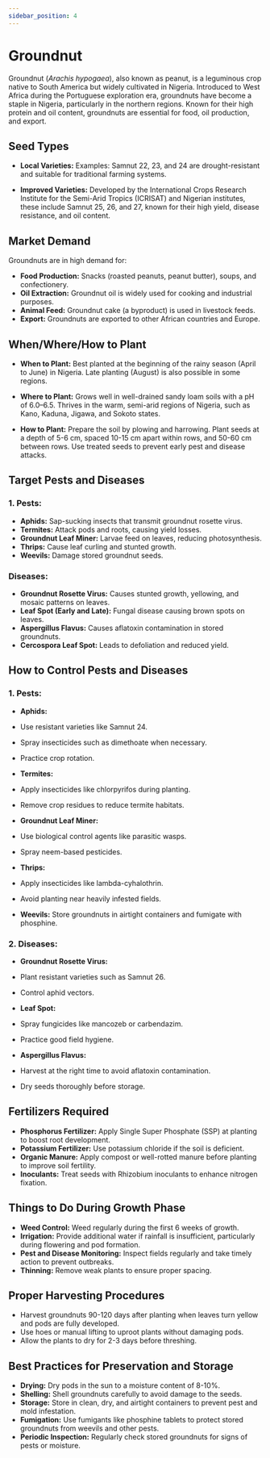 ```yaml
---
sidebar_position: 4
---
```


# Groundnut
Groundnut (*Arachis hypogaea*), also known as peanut, is a leguminous crop native to South America but widely cultivated in Nigeria. Introduced to West Africa during the Portuguese exploration era, groundnuts have become a staple in Nigeria, particularly in the northern regions. Known for their high protein and oil content, groundnuts are essential for food, oil production, and export.

## Seed Types
- **Local Varieties:**
Examples: Samnut 22, 23, and 24 are drought-resistant and suitable for traditional farming systems.

- **Improved Varieties:**
Developed by the International Crops Research Institute for the Semi-Arid Tropics (ICRISAT) and Nigerian institutes, these include Samnut 25, 26, and 27, known for their high yield, disease resistance, and oil content.

## Market Demand
Groundnuts are in high demand for:

- **Food Production:** Snacks (roasted peanuts, peanut butter), soups, and confectionery.
- **Oil Extraction:** Groundnut oil is widely used for cooking and industrial purposes.
- **Animal Feed:** Groundnut cake (a byproduct) is used in livestock feeds.
- **Export:** Groundnuts are exported to other African countries and Europe.

## When/Where/How to Plant
- **When to Plant:**
Best planted at the beginning of the rainy season (April to June) in Nigeria. Late planting (August) is also possible in some regions.

- **Where to Plant:**
Grows well in well-drained sandy loam soils with a pH of 6.0–6.5.
Thrives in the warm, semi-arid regions of Nigeria, such as Kano, Kaduna, Jigawa, and Sokoto states.

- **How to Plant:**
Prepare the soil by plowing and harrowing.
Plant seeds at a depth of 5-6 cm, spaced 10-15 cm apart within rows, and 50-60 cm between rows.
Use treated seeds to prevent early pest and disease attacks.

## Target Pests and Diseases
### 1. Pests:
- **Aphids:** Sap-sucking insects that transmit groundnut rosette virus.
- **Termites:** Attack pods and roots, causing yield losses.
- **Groundnut Leaf Miner:** Larvae feed on leaves, reducing photosynthesis.
- **Thrips:** Cause leaf curling and stunted growth.
- **Weevils:** Damage stored groundnut seeds.

### Diseases:
- **Groundnut Rosette Virus:** Causes stunted growth, yellowing, and mosaic patterns on leaves.
- **Leaf Spot (Early and Late):** Fungal disease causing brown spots on leaves.
- **Aspergillus Flavus:** Causes aflatoxin contamination in stored groundnuts.
- **Cercospora Leaf Spot:** Leads to defoliation and reduced yield.

## How to Control Pests and Diseases
### 1. Pests:
- **Aphids:**
- Use resistant varieties like Samnut 24.
- Spray insecticides such as dimethoate when necessary.
- Practice crop rotation.

- **Termites:**
- Apply insecticides like chlorpyrifos during planting.
- Remove crop residues to reduce termite habitats.

- **Groundnut Leaf Miner:**
- Use biological control agents like parasitic wasps.
- Spray neem-based pesticides.

- **Thrips:**
- Apply insecticides like lambda-cyhalothrin.
- Avoid planting near heavily infested fields.

- **Weevils:**
Store groundnuts in airtight containers and fumigate with phosphine.

### 2. Diseases:
- **Groundnut Rosette Virus:**
- Plant resistant varieties such as Samnut 26.
- Control aphid vectors.

- **Leaf Spot:**
- Spray fungicides like mancozeb or carbendazim.
- Practice good field hygiene.

- **Aspergillus Flavus:**
- Harvest at the right time to avoid aflatoxin contamination.
- Dry seeds thoroughly before storage.

## Fertilizers Required
- **Phosphorus Fertilizer:** Apply Single Super Phosphate (SSP) at planting to boost root development.
- **Potassium Fertilizer:** Use potassium chloride if the soil is deficient.
- **Organic Manure:** Apply compost or well-rotted manure before planting to improve soil fertility.
- **Inoculants:** Treat seeds with Rhizobium inoculants to enhance nitrogen fixation.

## Things to Do During Growth Phase
- **Weed Control:** Weed regularly during the first 6 weeks of growth.
- **Irrigation:** Provide additional water if rainfall is insufficient, particularly during flowering and pod formation.
- **Pest and Disease Monitoring:** Inspect fields regularly and take timely action to prevent outbreaks.
- **Thinning:** Remove weak plants to ensure proper spacing.

## Proper Harvesting Procedures
- Harvest groundnuts 90-120 days after planting when leaves turn yellow and pods are fully developed.
- Use hoes or manual lifting to uproot plants without damaging pods.
- Allow the plants to dry for 2-3 days before threshing.

## Best Practices for Preservation and Storage
- **Drying:** Dry pods in the sun to a moisture content of 8-10%.
- **Shelling:** Shell groundnuts carefully to avoid damage to the seeds.
- **Storage:** Store in clean, dry, and airtight containers to prevent pest and mold infestation.
- **Fumigation:** Use fumigants like phosphine tablets to protect stored groundnuts from weevils and other pests.
- **Periodic Inspection:** Regularly check stored groundnuts for signs of pests or moisture.
